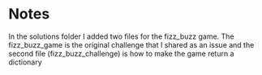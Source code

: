 # Notes

In the solutions folder I added two files for the fizz_buzz game. 
The fizz_buzz_game is the original challenge that I shared as an issue
and the second file (fizz_buzz_challenge) is how to make the game 
return a dictionary
